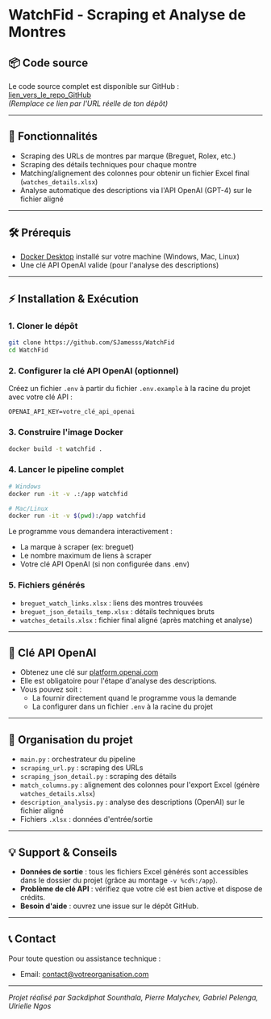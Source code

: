 # WatchFid - Scraping et Analyse de Montres

## 📦 Code source

Le code source complet est disponible sur GitHub :  
[lien_vers_le_repo_GitHub](https://github.com/SJamesss/WatchFid)  
*(Remplace ce lien par l'URL réelle de ton dépôt)*

---

## 🚀 Fonctionnalités

- Scraping des URLs de montres par marque (Breguet, Rolex, etc.)
- Scraping des détails techniques pour chaque montre
- Matching/alignement des colonnes pour obtenir un fichier Excel final (`watches_details.xlsx`)
- Analyse automatique des descriptions via l'API OpenAI (GPT-4) sur le fichier aligné

---

## 🛠️ Prérequis

- [Docker Desktop](https://www.docker.com/products/docker-desktop/) installé sur votre machine (Windows, Mac, Linux)
- Une clé API OpenAI valide (pour l'analyse des descriptions)

---

## ⚡ Installation & Exécution

### 1. **Cloner le dépôt**

```bash
git clone https://github.com/SJamesss/WatchFid
cd WatchFid
```

### 2. **Configurer la clé API OpenAI (optionnel)**

Créez un fichier `.env` à partir du fichier `.env.example` à la racine du projet avec votre clé API :

```
OPENAI_API_KEY=votre_clé_api_openai
```

### 3. **Construire l'image Docker**

```bash
docker build -t watchfid .
```

### 4. **Lancer le pipeline complet**

```bash
# Windows
docker run -it -v .:/app watchfid

# Mac/Linux
docker run -it -v $(pwd):/app watchfid
```

Le programme vous demandera interactivement :
- La marque à scraper (ex: breguet)
- Le nombre maximum de liens à scraper
- Votre clé API OpenAI (si non configurée dans .env)

### 5. **Fichiers générés**

- `breguet_watch_links.xlsx` : liens des montres trouvées
- `breguet_json_details_temp.xlsx` : détails techniques bruts
- `watches_details.xlsx` : fichier final aligné (après matching et analyse)

---

## 🔑 **Clé API OpenAI**

- Obtenez une clé sur [platform.openai.com](https://platform.openai.com/api-keys)
- Elle est obligatoire pour l'étape d'analyse des descriptions.
- Vous pouvez soit :
  - La fournir directement quand le programme vous la demande
  - La configurer dans un fichier `.env` à la racine du projet

---

## 📂 **Organisation du projet**

- `main.py` : orchestrateur du pipeline
- `scraping_url.py` : scraping des URLs
- `scraping_json_detail.py` : scraping des détails
- `match_columns.py` : alignement des colonnes pour l'export Excel (génère `watches_details.xlsx`)
- `description_analysis.py` : analyse des descriptions (OpenAI) sur le fichier aligné
- Fichiers `.xlsx` : données d'entrée/sortie

---

## 💡 **Support & Conseils**

- **Données de sortie** : tous les fichiers Excel générés sont accessibles dans le dossier du projet (grâce au montage `-v %cd%:/app`).
- **Problème de clé API** : vérifiez que votre clé est bien active et dispose de crédits.
- **Besoin d'aide** : ouvrez une issue sur le dépôt GitHub.

---

## 📞 **Contact**

Pour toute question ou assistance technique :
- Email: contact@votreorganisation.com

---

*Projet réalisé par Sackdiphat Sounthala, Pierre Malychev, Gabriel Pelenga, Ulrielle Ngos*
